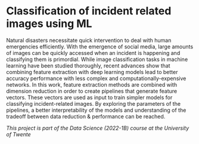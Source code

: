 # Classification of incident related images using ML

Natural disasters necessitate quick intervention to deal with human emergencies efficiently. With the emergence of social media, large amounts of images can be quickly accessed when an incident is happening and classifying them is primordial. While image classification tasks in machine learning have been studied thoroughly,  recent advances show that combining feature extraction with deep learning models lead to better accuracy performance with less complex and computationally-expensive networks. In this work, feature extraction methods are combined with dimension reduction  in order to create pipelines that generate feature vectors. These vectors are used as input to train simpler models for classifying incident-related images. By exploring the parameters of the pipelines, a better interpretability of the models and understanding of the tradeoff between data reduction \& performance can be reached.

*This project is part of the Data Science (2022-1B) course at the University of Twente*
